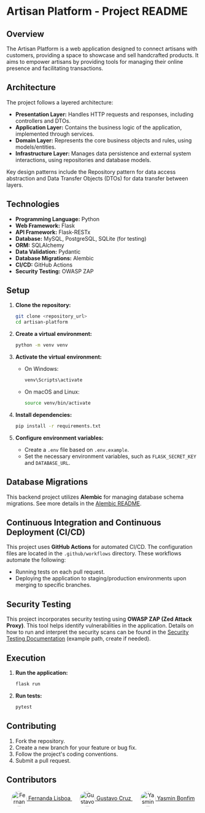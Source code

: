 # Artisan Platform - Project README

## Overview

The Artisan Platform is a web application designed to connect artisans with customers, providing a space to showcase and sell handcrafted products. It aims to empower artisans by providing tools for managing their online presence and facilitating transactions.

## Architecture

The project follows a layered architecture:

*   **Presentation Layer:** Handles HTTP requests and responses, including controllers and DTOs.
*   **Application Layer:** Contains the business logic of the application, implemented through services.
*   **Domain Layer:** Represents the core business objects and rules, using models/entities.
*   **Infrastructure Layer:** Manages data persistence and external system interactions, using repositories and database models.

Key design patterns include the Repository pattern for data access abstraction and Data Transfer Objects (DTOs) for data transfer between layers.

## Technologies

*   **Programming Language:** Python
*   **Web Framework:** Flask
*   **API Framework:** Flask-RESTx
*   **Database:** MySQL, PostgreSQL, SQLite (for testing)
*   **ORM:** SQLAlchemy
*   **Data Validation:** Pydantic
*   **Database Migrations:** Alembic
*   **CI/CD:** GitHub Actions
*   **Security Testing:** OWASP ZAP

## Setup

1.  **Clone the repository:**

    ```bash
    git clone <repository_url>
    cd artisan-platform
    ```
2.  **Create a virtual environment:**

    ```bash
    python -m venv venv
    ```
3.  **Activate the virtual environment:**

    *   On Windows:

        ```bash
        venv\Scripts\activate
        ```
    *   On macOS and Linux:

        ```bash
        source venv/bin/activate
        ```
4.  **Install dependencies:**

    ```bash
    pip install -r requirements.txt
    ```
5.  **Configure environment variables:**

    *   Create a `.env` file based on `.env.example`.
    *   Set the necessary environment variables, such as `FLASK_SECRET_KEY` and `DATABASE_URL`.

## Database Migrations

This backend project utilizes **Alembic** for managing database schema migrations. See more details in the [Alembic README](app/infrastructure/database/alembic/README).

## Continuous Integration and Continuous Deployment (CI/CD)

This project uses **GitHub Actions** for automated CI/CD. The configuration files are located in the `.github/workflows` directory. These workflows automate the following:

*   Running tests on each pull request.
*   Deploying the application to staging/production environments upon merging to specific branches.

## Security Testing

This project incorporates security testing using **OWASP ZAP (Zed Attack Proxy)**. This tool helps identify vulnerabilities in the application. Details on how to run and interpret the security scans can be found in the [Security Testing Documentation](docs/security_testing.md) (example path, create if needed).

## Execution

1.  **Run the application:**

    ```bash
    flask run
    ```
2.  **Run tests:**

    ```bash
    pytest
    ```

## Contributing

1.  Fork the repository.
2.  Create a new branch for your feature or bug fix.
3.  Follow the project's coding conventions.
4.  Submit a pull request.

## Contributors

<div align="center">
  <a href="https://github.com/fernandanlisboa/" style="margin: 0 10px;">
    <img src="https://avatars.githubusercontent.com/u/50326541?v=4" alt="Fernanda Lisboa" style="border-radius: 50%; width: 40px; height: 40px; vertical-align: middle;">
    Fernanda Lisboa
  </a>
  <a href="https://github.com/Gustavo-Cruzz/" style="margin: 0 10px;">
    <img src="https://avatars.githubusercontent.com/u/82175584?v=4" alt="Gustavo Cruz" style="border-radius: 50%; width: 40px; height: 40px; vertical-align: middle;">
    Gustavo Cruz
  </a>
  <a href="https://github.com/Yas-bonfim/" style="margin: 0 10px;">
    <img src="https://avatars.githubusercontent.com/u/81273398?v=4" alt="Yasmin Bonfim" style="border-radius: 50%; width: 40px; height: 40px; vertical-align: middle;">
    Yasmin Bonfim
  </a>
</div>
